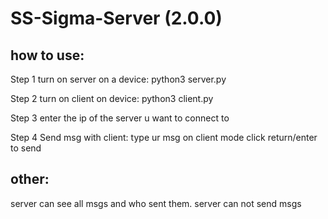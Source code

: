 # SS-Sigma-Server (2.0.0)

## how to use:
Step 1 turn on server on a device: python3 server.py

Step 2 turn on client on device: python3 client.py

Step 3 enter the ip of the server u want to connect to

Step 4 Send msg with client: type ur msg on client mode click return/enter to send




## other:
server can see all msgs and who sent them. server can not send msgs